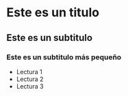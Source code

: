 # Este es un titulo
## Este es un subtitulo
### Este es un subtitulo más pequeño

- Lectura 1
- Lectura 2
- Lectura 3
